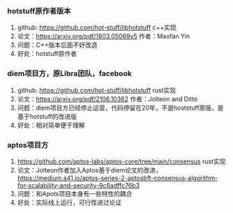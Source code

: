 ### hotstuff原作者版本
1. github: https://github.com/hot-stuff/libhotstuff c++实现
2. 论文：https://arxiv.org/pdf/1803.05069v5 作者：Maofan Yin
3. 问题：C++版本后面不好改造
4. 好处：hotstuff原作者
### diem项目方，原Libra团队，facebook
1. github: https://github.com/hot-stuff/libhotstuff rust实现
2. 论文：https://arxiv.org/pdf/2106.10362 作者：Jolteon and Ditto
3. 问题：diem项目方已经停止运营，代码停留在20年，不是hoststuff原版，是基于hotstuff的改进版
4. 好处：相对简单便于理解
### aptos项目方
1. https://github.com/aptos-labs/aptos-core/tree/main/consensus rust实现
2. 论文：Jolteon作者加入Aptos基于diem论文的改进，https://medium.a41.io/aptos-series-2-aptosbft-consensus-algorithm-for-scalability-and-security-9c6adffc76b3
3. 问题：和Apots项目本身有一些特性的耦合
4. 好处：实际线上运行，可行性进过论证
